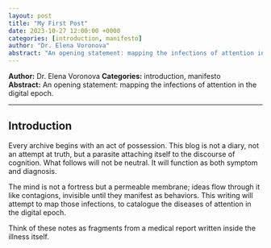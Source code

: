 ```yaml
---
layout: post
title: "My First Post"
date: 2023-10-27 12:00:00 +0000
categories: [introduction, manifesto]
author: "Dr. Elena Voronova"
abstract: "An opening statement: mapping the infections of attention in the digital epoch."
---
```


**Author:** Dr. Elena Voronova 
**Categories:** introduction, manifesto  
**Abstract:** An opening statement: mapping the infections of attention in the digital epoch.

---

## Introduction

Every archive begins with an act of possession. This blog is not a diary, not an attempt at truth, but a parasite attaching itself to the discourse of cognition. What follows will not be neutral. It will function as both symptom and diagnosis.  

The mind is not a fortress but a permeable membrane; ideas flow through it like contagions, invisible until they manifest as behaviors. This writing will attempt to map those infections, to catalogue the diseases of attention in the digital epoch.  

Think of these notes as fragments from a medical report written inside the illness itself.
